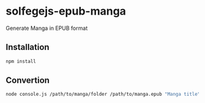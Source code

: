 solfegejs-epub-manga
====================

Generate Manga in EPUB format


Installation
------------

```bash
npm install
```

Convertion
----------

```bash
node console.js /path/to/manga/folder /path/to/manga.epub "Manga title"
```
